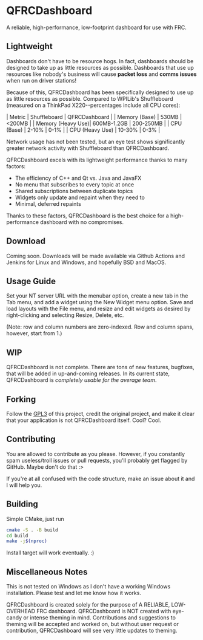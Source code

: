 # QFRCDashboard
A reliable, high-performance, low-footprint dashboard for use with FRC.

## Lightweight
Dashboards don't have to be resource hogs. In fact, dashboards should be designed to take up as little resources as possible. Dashboards that use up resources like nobody's business will cause **packet loss** and **comms issues** when run on driver stations!

Because of this, QFRCDashboard has been specifically designed to use up as little resources as possible. Compared to WPILib's Shuffleboard (measured on a ThinkPad X220--percentages include all CPU cores):

| Metric            | Shuffleboard  | QFRCDashboard |
| Memory (Base)     | 530MB         | <200MB        |
| Memory (Heavy Use)| 600MB-1.2GB   | 200-250MB     |
| CPU (Base)        | 2-10%         | 0-1%          |
| CPU (Heavy Use)   | 10-30%        | 0-3%         |

Network usage has not been tested, but an eye test shows significantly greater network activity with Shuffleboard than QFRCDashboard.

QFRCDashboard excels with its lightweight performance thanks to many factors:
- The efficiency of C++ and Qt vs. Java and JavaFX
- No menu that subscribes to every topic at once
- Shared subscriptions between duplicate topics
- Widgets only update and repaint when they need to
- Minimal, deferred repaints

Thanks to these factors, QFRCDashboard is the best choice for a high-performance dashboard with no compromises.

## Download
Coming soon. Downloads will be made available via Github Actions and Jenkins for Linux and Windows, and hopefully BSD and MacOS.

## Usage Guide
Set your NT server URL with the menubar option, create a new tab in the Tab menu, and add a widget using the New Widget menu option. Save and load layouts with the File menu, and resize and edit widgets as desired by right-clicking and selecting Resize, Delete, etc.

(Note: row and column numbers are zero-indexed. Row and column spans, however, start from 1.)

## WIP
QFRCDashboard is not complete. There are tons of new features, bugfixes, that will be added in up-and-coming releases. In its current state, QFRCDashboard is *completely usable for the average team*.

## Forking
Follow the [GPL3](LICENSE) of this project, credit the original project, and make it clear that your application is not QFRCDashboard itself. Cool? Cool.

## Contributing
You are allowed to contribute as you please. However, if you constantly spam useless/troll issues or pull requests, you'll probably get flagged by GitHub. Maybe don't do that :>

If you're at all confused with the code structure, make an issue about it and I will help you.

## Building
Simple CMake, just run

```bash
cmake -S . -B build
cd build
make -j$(nproc)
```

Install target will work eventually. :)

## Miscellaneous Notes
This is not tested on Windows as I don't have a working Windows installation. Please test and let me know how it works.

QFRCDashboard is created solely for the purpose of A RELIABLE, LOW-OVERHEAD FRC dashboard. QFRCDashboard is NOT created with eye-candy or intense theming in mind. Contributions and suggestions to theming will be accepted and worked on, but without user request or contribution, QFRCDashboard will see very little updates to theming.
